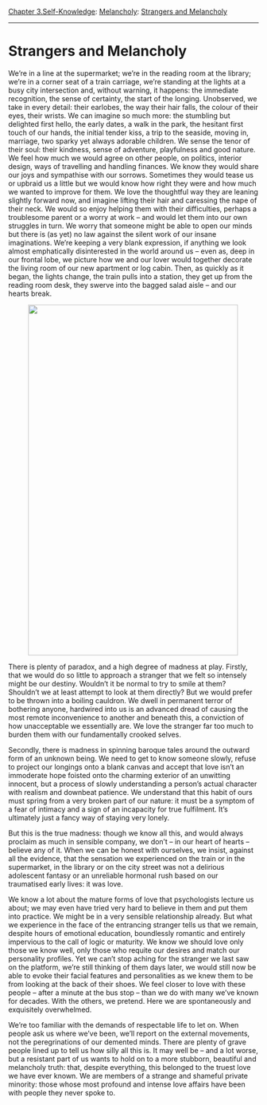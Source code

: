 [Chapter 3.Self-Knowledge](https://www.theschooloflife.com/thebookoflife/category/self-knowledge/): [Melancholy](https://www.theschooloflife.com/thebookoflife/category/self-knowledge/melancholy/): [Strangers and Melancholy](https://www.theschooloflife.com/thebookoflife/crushes-and-melancholy/)

* * *

# Strangers and Melancholy

We’re in a line at the supermarket; we’re in the reading room at the library; we’re in a corner seat of a train carriage, we’re standing at the lights at a busy city intersection and, without warning, it happens: the immediate recognition, the sense of certainty, the start of the longing. Unobserved, we take in every detail: their earlobes, the way their hair falls, the colour of their eyes, their wrists. We can imagine so much more: the stumbling but delighted first hello, the early dates, a walk in the park, the hesitant first touch of our hands, the initial tender kiss, a trip to the seaside, moving in, marriage, two sparky yet always adorable children. We sense the tenor of their soul: their kindness, sense of adventure, playfulness and good nature. We feel how much we would agree on other people, on politics, interior design, ways of travelling and handling finances. We know they would share our joys and sympathise with our sorrows. Sometimes they would tease us or upbraid us a little but we would know how right they were and how much we wanted to improve for them. We love the thoughtful way they are leaning slightly forward now, and imagine lifting their hair and caressing the nape of their neck. We would so enjoy helping them with their difficulties, perhaps a troublesome parent or a worry at work – and would let them into our own struggles in turn. We worry that someone might be able to open our minds but there is (as yet) no law against the silent work of our insane imaginations. We’re keeping a very blank expression, if anything we look almost emphatically disinterested in the world around us – even as, deep in our frontal lobe, we picture how we and our lover would together decorate the living room of our new apartment or log cabin. Then, as quickly as it began, the lights change, the train pulls into a station, they get up from the reading room desk, they swerve into the bagged salad aisle – and our hearts break.

<figure class="aligncenter is-resized"><img src="https://www.theschooloflife.com/thebookoflife/wp-content/uploads/2020/06/b656af71f9bb9b404f96a688bbbb2a7f.jpg" alt="" class="wp-image-24665" width="422" height="704" srcset="https://www.theschooloflife.com/thebookoflife/wp-content/uploads/2020/06/b656af71f9bb9b404f96a688bbbb2a7f.jpg 564w, https://www.theschooloflife.com/thebookoflife/wp-content/uploads/2020/06/b656af71f9bb9b404f96a688bbbb2a7f-180x300.jpg 180w" sizes="(max-width: 422px) 100vw, 422px"></figure>

There is plenty of paradox, and a high degree of madness at play. Firstly, that we would do so little to approach a stranger that we felt so intensely might be our destiny. Wouldn’t it be normal to try to smile at them? Shouldn’t we at least attempt to look at them directly? But we would prefer to be thrown into a boiling cauldron. We dwell in permanent terror of bothering anyone, hardwired into us is an advanced dread of causing the most remote inconvenience to another and beneath this, a conviction of how unacceptable we essentially are. We love the stranger far too much to burden them with our fundamentally crooked selves.

Secondly, there is madness in spinning baroque tales around the outward form of an unknown being. We need to get to know someone slowly, refuse to project our longings onto a blank canvas and accept that love isn’t an immoderate hope foisted onto the charming exterior of an unwitting innocent, but a process of slowly understanding a person’s actual character with realism and downbeat patience. We understand that this habit of ours must spring from a very broken part of our nature: it must be a symptom of a fear of intimacy and a sign of an incapacity for true fulfilment. It’s ultimately just a fancy way of staying very lonely.

But this is the true madness: though we know all this, and would always proclaim as much in sensible company, we don’t – in our heart of hearts – believe any of it. When we can be honest with ourselves, we insist, against all the evidence, that the sensation we experienced on the train or in the supermarket, in the library or on the city street was not a delirious adolescent fantasy or an unreliable hormonal rush based on our traumatised early lives: it was love.&nbsp;

We know a lot about the mature forms of love that psychologists lecture us about; we may even have tried very hard to believe in them and put them into practice. We might be in a very sensible relationship already. But what we experience in the face of the entrancing stranger tells us that we remain, despite hours of emotional education, boundlessly romantic and entirely impervious to the call of logic or maturity. We know we should love only those we know well, only those who requite our desires and match our personality profiles. Yet we can’t stop aching for the stranger we last saw on the platform, we’re still thinking of them days later, we would still now be able to evoke their facial features and personalities as we knew them to be from looking at the back of their shoes. We feel closer to love with these people – after a minute at the bus stop – than we do with many we’ve known for decades. With the others, we pretend. Here we are spontaneously and exquisitely overwhelmed.

We’re too familiar with the demands of respectable life to let on. When people ask us where we’ve been, we’ll report on the external movements, not the peregrinations of our demented minds. There are plenty of grave people lined up to tell us how silly all this is. It may well be – and a lot worse, but a resistant part of us wants to hold on to a more stubborn, beautiful and melancholy truth: that, despite everything, this belonged to the truest love we have ever known. We are members of a strange and shameful private minority: those whose most profound and intense love affairs have been with people they never spoke to.
